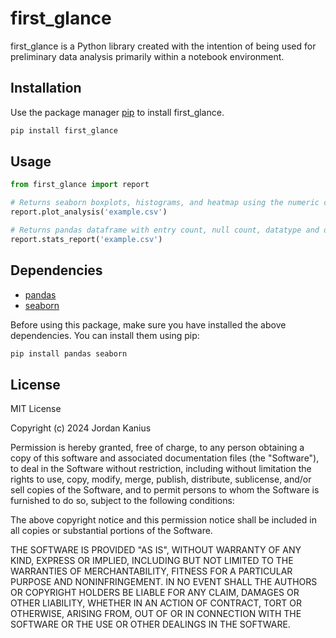 # first_glance

first_glance is a Python library created with the intention of being used for preliminary data analysis primarily within a notebook environment.

## Installation

Use the package manager [pip](https://pip.pypa.io/en/stable/) to install first_glance.

```bash
pip install first_glance
```

## Usage

```python
from first_glance import report
```

```python
# Returns seaborn boxplots, histograms, and heatmap using the numeric columns
report.plot_analysis('example.csv')
```

```python
# Returns pandas dataframe with entry count, null count, datatype and descriptive statistics for each column
report.stats_report('example.csv')
```

## Dependencies

- [pandas](https://pandas.pydata.org/)
- [seaborn](https://seaborn.pydata.org/)

Before using this package, make sure you have installed the above dependencies. You can install them using pip:

```bash
pip install pandas seaborn
```

## License

MIT License

Copyright (c) 2024 Jordan Kanius

Permission is hereby granted, free of charge, to any person obtaining a copy
of this software and associated documentation files (the "Software"), to deal
in the Software without restriction, including without limitation the rights
to use, copy, modify, merge, publish, distribute, sublicense, and/or sell
copies of the Software, and to permit persons to whom the Software is
furnished to do so, subject to the following conditions:

The above copyright notice and this permission notice shall be included in all
copies or substantial portions of the Software.

THE SOFTWARE IS PROVIDED "AS IS", WITHOUT WARRANTY OF ANY KIND, EXPRESS OR
IMPLIED, INCLUDING BUT NOT LIMITED TO THE WARRANTIES OF MERCHANTABILITY,
FITNESS FOR A PARTICULAR PURPOSE AND NONINFRINGEMENT. IN NO EVENT SHALL THE
AUTHORS OR COPYRIGHT HOLDERS BE LIABLE FOR ANY CLAIM, DAMAGES OR OTHER
LIABILITY, WHETHER IN AN ACTION OF CONTRACT, TORT OR OTHERWISE, ARISING FROM,
OUT OF OR IN CONNECTION WITH THE SOFTWARE OR THE USE OR OTHER DEALINGS IN THE
SOFTWARE.
